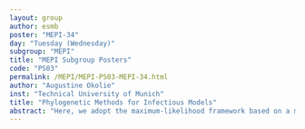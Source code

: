 ```yaml
---
layout: group
author: esmb
poster: "MEPI-34"
day: "Tuesday (Wednesday)"
subgroup: "MEPI"
title: "MEPI Subgroup Posters"
code: "PS03"
permalink: /MEPI/MEPI-PS03-MEPI-34.html
author: "Augustine Okolie"
inst: "Technical University of Munich"
title: "Phylogenetic Methods for Infectious Models"
abstract: "Here, we adopt the maximum-likelihood framework based on a multi-type branching process (MTBP) for heterogeneous population where each host is assigned to a type (subpopulation). We extend this multi-type birth-death branching model to a tree-based SIR model which also incorporates contact tracing. On a rooted known phylogenetic tree where only the root node is infected and infectious, we investigate the probability density of a sampled tree given some epidemiological parameters. The maximum-likelihood parameter estimation of the basic model is combined with the results for contact tracing. We expect that the tracing events incorporate information about the heterogeneity in the contact structure, while the phylogenetic methods are better to estimate the timing of the infectious process. In that, we hope that the combined method will improve the estimations of the parameters of the epidemic process, as well as on the underlying contact structure."
---
```


